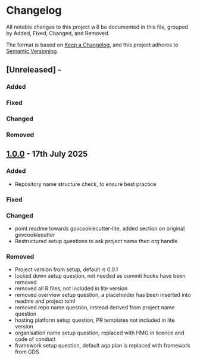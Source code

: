 # Changelog

All notable changes to this project will be documented in this file, grouped by Added, Fixed, Changed, and Removed.

The format is based on [Keep a Changelog](https://keepachangelog.com/en/1.1.0/),
and this project adheres to [Semantic Versioning](https://semver.org/spec/v2.0.0.html).

## [Unreleased] -

### Added

### Fixed

### Changed

### Removed

## [1.0.0] - 17th July 2025

### Added
- Repository name structure check, to ensure best practice

### Fixed

### Changed
- point readme towards govcookiecutter-lite, added section on original govcookiecutter
- Restructured setup questions to ask project name then org handle.

### Removed
- Project version from setup, default is 0.0.1
- locked down setup question, not needed as commit hooks have been removed
- removed all R files, not included in lite version
- removed overview setup question, a placeholder has been inserted into readme and project toml
- removed repo name question, instead derived from project name question
- hosting platform setup question, PR templates not included in lite version
- organisation name setup question, replaced with HMG in licence and code of conduct
- framework setup question, default aqa plan is replaced with framework from GDS


[1.0.0]: https://github.com/best-practice-and-impact/govcookiecutter-lite/tree/1.0.0